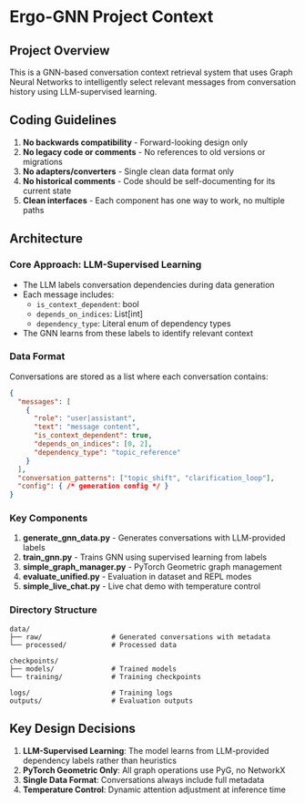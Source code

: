 # Ergo-GNN Project Context

## Project Overview

This is a GNN-based conversation context retrieval system that uses Graph Neural Networks to intelligently select relevant messages from conversation history using LLM-supervised learning.

## Coding Guidelines

1. **No backwards compatibility** - Forward-looking design only
2. **No legacy code or comments** - No references to old versions or migrations
3. **No adapters/converters** - Single clean data format only
4. **No historical comments** - Code should be self-documenting for its current state
5. **Clean interfaces** - Each component has one way to work, no multiple paths

## Architecture

### Core Approach: LLM-Supervised Learning
- The LLM labels conversation dependencies during data generation
- Each message includes:
  - `is_context_dependent`: bool
  - `depends_on_indices`: List[int] 
  - `dependency_type`: Literal enum of dependency types
- The GNN learns from these labels to identify relevant context

### Data Format
Conversations are stored as a list where each conversation contains:
```json
{
  "messages": [
    {
      "role": "user|assistant",
      "text": "message content",
      "is_context_dependent": true,
      "depends_on_indices": [0, 2],
      "dependency_type": "topic_reference"
    }
  ],
  "conversation_patterns": ["topic_shift", "clarification_loop"],
  "config": { /* generation config */ }
}
```

### Key Components
1. **generate_gnn_data.py** - Generates conversations with LLM-provided labels
2. **train_gnn.py** - Trains GNN using supervised learning from labels
3. **simple_graph_manager.py** - PyTorch Geometric graph management
4. **evaluate_unified.py** - Evaluation in dataset and REPL modes
5. **simple_live_chat.py** - Live chat demo with temperature control

### Directory Structure
```
data/
├── raw/                 # Generated conversations with metadata
└── processed/           # Processed data

checkpoints/
├── models/              # Trained models
└── training/            # Training checkpoints

logs/                    # Training logs
outputs/                 # Evaluation outputs
```

## Key Design Decisions

1. **LLM-Supervised Learning**: The model learns from LLM-provided dependency labels rather than heuristics
2. **PyTorch Geometric Only**: All graph operations use PyG, no NetworkX
3. **Single Data Format**: Conversations always include full metadata
4. **Temperature Control**: Dynamic attention adjustment at inference time